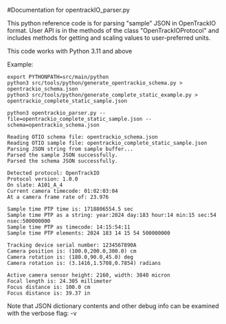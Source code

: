 #Documentation for opentrackIO_parser.py

This python reference code is for parsing "sample" JSON in OpenTrackIO format. User API is in the methods of the class "OpenTrackIOProtocol" and includes methods for getting and scaling values to user-preferred units.

This code works with Python 3.11 and above

Example:
```
export PYTHONPATH=src/main/python
python3 src/tools/python/generate_opentrackio_schema.py > opentrackio_schema.json
python3 src/tools/python/generate_complete_static_example.py > opentrackio_complete_static_sample.json

python3 opentrackio_parser.py --file=opentrackio_complete_static_sample.json --schema=opentrackio_schema.json 

Reading OTIO schema file: opentrackio_schema.json
Reading OTIO sample file: opentrackio_complete_static_sample.json
Parsing JSON string from sample buffer...
Parsed the sample JSON successfully.
Parsed the schema JSON successfully.

Detected protocol: OpenTrackIO
Protocol version: 1.0.0
On slate: A101_A_4
Current camera timecode: 01:02:03:04
At a camera frame rate of: 23.976

Sample time PTP time is: 1718806554.5 sec
Sample time PTP as a string: year:2024 day:183 hour:14 min:15 sec:54 nsec:500000000
Sample time PTP as timecode: 14:15:54:11
Sample time PTP elements: 2024 183 14 15 54 500000000

Tracking device serial number: 1234567890A
Camera position is: (100.0,200.0,300.0) cm
Camera rotation is: (180.0,90.0,45.0) deg
Camera rotation is: (3.1416,1.5708,0.7854) radians

Active camera sensor height: 2160, width: 3840 micron
Focal length is: 24.305 millimeter
Focus distance is: 100.0 cm
Focus distance is: 39.37 in
```

Note that JSON dictionary contents and other debug info can be examined with the verbose flag: -v
